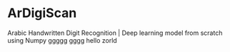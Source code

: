 # ArDigiScan
Arabic Handwritten Digit Recognition | Deep learning model from scratch using Numpy
ggggg
gggg
hello zorld
